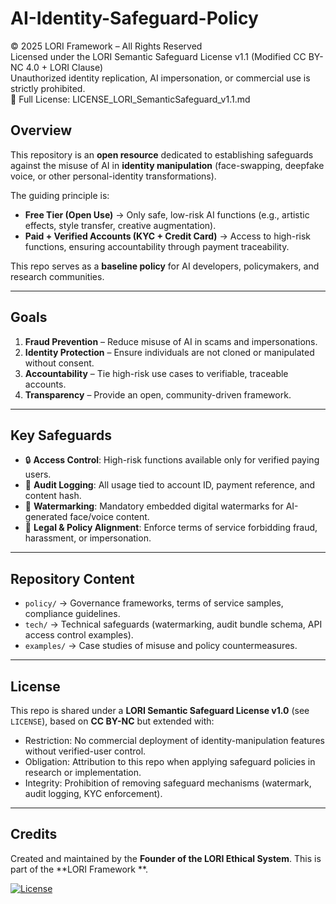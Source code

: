 # AI-Identity-Safeguard-Policy

© 2025 LORI Framework – All Rights Reserved  
Licensed under the LORI Semantic Safeguard License v1.1 (Modified CC BY-NC 4.0 + LORI Clause)  
Unauthorized identity replication, AI impersonation, or commercial use is strictly prohibited.  
🔗 Full License: LICENSE_LORI_SemanticSafeguard_v1.1.md

## Overview
This repository is an **open resource** dedicated to establishing safeguards against the misuse of AI in **identity manipulation** (face-swapping, deepfake voice, or other personal-identity transformations).

The guiding principle is:
- **Free Tier (Open Use)** → Only safe, low-risk AI functions (e.g., artistic effects, style transfer, creative augmentation).
- **Paid + Verified Accounts (KYC + Credit Card)** → Access to high-risk functions, ensuring accountability through payment traceability.

This repo serves as a **baseline policy** for AI developers, policymakers, and research communities.

---

## Goals
1. **Fraud Prevention** – Reduce misuse of AI in scams and impersonations.
2. **Identity Protection** – Ensure individuals are not cloned or manipulated without consent.
3. **Accountability** – Tie high-risk use cases to verifiable, traceable accounts.
4. **Transparency** – Provide an open, community-driven framework.

---

## Key Safeguards
- 🔒 **Access Control**: High-risk functions available only for verified paying users.
- 🧾 **Audit Logging**: All usage tied to account ID, payment reference, and content hash.
- 🌊 **Watermarking**: Mandatory embedded digital watermarks for AI-generated face/voice content.
- 📜 **Legal & Policy Alignment**: Enforce terms of service forbidding fraud, harassment, or impersonation.

---

## Repository Content
- `policy/` → Governance frameworks, terms of service samples, compliance guidelines.
- `tech/` → Technical safeguards (watermarking, audit bundle schema, API access control examples).
- `examples/` → Case studies of misuse and policy countermeasures.

---

## License
This repo is shared under a **LORI Semantic Safeguard License v1.0** (see `LICENSE`), based on **CC BY-NC** but extended with:
- Restriction: No commercial deployment of identity-manipulation features without verified-user control.
- Obligation: Attribution to this repo when applying safeguard policies in research or implementation.
- Integrity: Prohibition of removing safeguard mechanisms (watermark, audit logging, KYC enforcement).

---

## Credits
Created and maintained by the **Founder of the LORI Ethical System**.
This is part of the **LORI Framework **.

[![License](https://img.shields.io/badge/License-LORI%20Semantic%20Safeguard%20v1.1-blue)](./LICENSE_LORI_SemanticSafeguard_v1.1.md)
